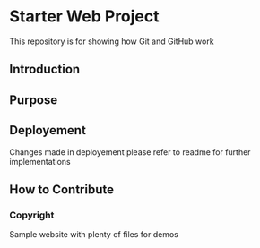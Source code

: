 # Starter Web Project

This repository is for showing how Git and GitHub work

## Introduction

## Purpose

## Deployement
Changes made in deployement please refer to readme for further implementations


## How to  Contribute

### Copyright

Sample website with plenty of files for demos